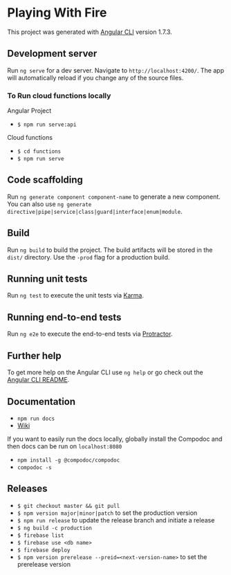 # Playing With Fire

This project was generated with [Angular CLI](https://github.com/angular/angular-cli) version 1.7.3.

## Development server

Run `ng serve` for a dev server. Navigate to `http://localhost:4200/`. The app will automatically reload if you change any of the source files.

### To Run cloud functions locally
Angular Project
* `$ npm run serve:api`

Cloud functions
* `$ cd functions`
* `$ npm run serve`

## Code scaffolding

Run `ng generate component component-name` to generate a new component. You can also use `ng generate directive|pipe|service|class|guard|interface|enum|module`.

## Build

Run `ng build` to build the project. The build artifacts will be stored in the `dist/` directory. Use the `-prod` flag for a production build.

## Running unit tests

Run `ng test` to execute the unit tests via [Karma](https://karma-runner.github.io).

## Running end-to-end tests

Run `ng e2e` to execute the end-to-end tests via [Protractor](http://www.protractortest.org/).

## Further help

To get more help on the Angular CLI use `ng help` or go check out the [Angular CLI README](https://github.com/angular/angular-cli/blob/master/README.md).

## Documentation

* `npm run docs`
* [Wiki](https://bitbucket.org/andromeda16/portal/wiki/Home)

If you want to easily run the docs locally, globally install the Compodoc and then docs can be run on `localhost:8080`

* `npm install -g @compodoc/compodoc`
* `compodoc -s`

## Releases

- `$ git checkout master && git pull`
- `$ npm version major|minor|patch` to set the production version
- `$ npm run release` to update the release branch and initiate a release
- `$ ng build -c production`
- `$ firebase list`
- `$ firebase use <db name>`
- `$ firebase deploy`
- `$ npm version prerelease --preid=<next-version-name>` to set the prerelease version
